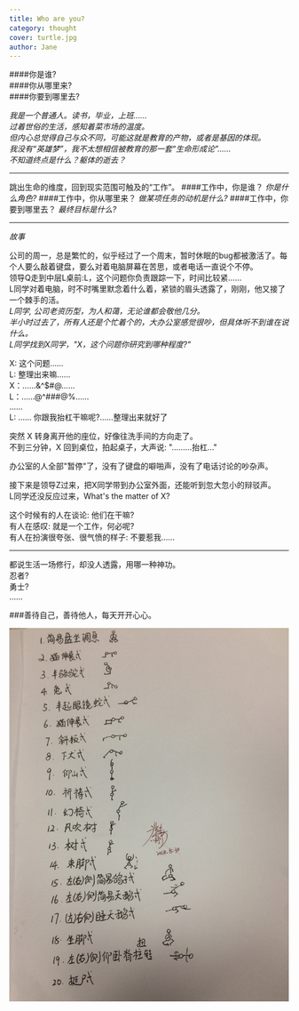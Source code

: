 ```yaml
---
title: Who are you?  
category: thought
cover: turtle.jpg
author: Jane
---
```



####你是谁?  
####你从哪里来?  
####你要到哪里去?  

*我是一个普通人。读书，毕业，上班……*      
*过着世俗的生活，感知着菜市场的温度。*  
*但内心总觉得自己与众不同，可能这就是教育的产物，或者是基因的体现。*   
*我没有“英雄梦”，我不太想相信被教育的那一套“生命形成论”……*  
*不知道终点是什么？躯体的逝去？*   

- - -    
     
跳出生命的维度，回到现实范围可触及的“工作”。
####工作中，你是谁？       *你是什么角色?*
####工作中，你从哪里来？   *做某项任务的动机是什么?*
####工作中，你要到哪里去？ *最终目标是什么?*     
         
- - -     
   
    
*故事*    
               
公司的周一，总是繁忙的，似乎经过了一个周末，暂时休眠的bug都被激活了。每个人要么敲着键盘，要么对着电脑屏幕在苦思，或者电话一直说个不停。     
领导Q走到中层L桌前:L，这个问题你负责跟踪一下，时间比较紧……       
L同学对着电脑，时不时嘴里默念着什么着，紧锁的眉头透露了，刚刚，他又接了一个棘手的活。     
*L同学, 公司老资历型，为人和蔼，无论谁都会敬他几分。      
半小时过去了，所有人还是个忙着个的，大办公室感觉很吵，但具体听不到谁在说什么。     
L同学找到X同学，"X，这个问题你研究到哪种程度?"*  
          
X: 这个问题……     
L: 整理出来嘛……     
X：……\&\^\$\#\@……    
L：……\@\^\#\#\#\@\%……     
……     
L: …… 你跟我抬杠干嘛呢?……整理出来就好了      

 
突然 X 转身离开他的座位，好像往洗手间的方向走了。  
不到三分钟，X 回到桌位，拍起桌子，大声说: "………抬杠…"   

     
办公室的人全部"暂停"了，没有了键盘的噼啪声，没有了电话讨论的吵杂声。   

接下来是领导Z过来，把X同学带到办公室外面，还能听到忽大忽小的辩驳声。  
L同学还没反应过来，What's the matter of X? 

这个时候有的人在谈论: 他们在干嘛?    
有人在感叹: 就是一个工作，何必呢?   
有人在扮演很夸张、很气愤的样子: 不要惹我……   

- - - 

     
都说生活一场修行，却没人透露，用哪一种神功。   
忍者?   
勇士?  
……   
   

###善待自己，善待他人，每天开开心心。

![](./0830_yoga.jpg)
